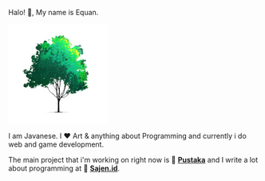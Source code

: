 
Halo! 👋, My name is Equan.

 ![phon](https://raw.githubusercontent.com/junwatu/junwatu/master/sajenid-tree.png)

I am Javanese.
I ♥ Art & anything about Programming  and currently i do web and game development.

The main project that i'm working on right now is 🚀 [**Pustaka**](https://kalenderjawa.dev) and I write a lot about programming at 🚀 [**Sajen.id**](https://sajen.id).

